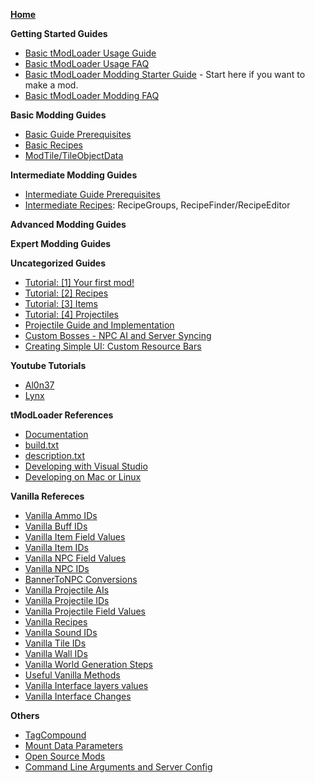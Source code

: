 [**Home**](https://github.com/bluemagic123/tModLoader/wiki/Home)

**Getting Started Guides**
- [Basic tModLoader Usage Guide](https://github.com/bluemagic123/tModLoader/wiki/Basic-tModLoader-Usage-Guide)
- [Basic tModLoader Usage FAQ](https://github.com/bluemagic123/tModLoader/wiki/Basic-tModLoader-Usage-FAQ)
- [Basic tModLoader Modding Starter Guide](https://github.com/bluemagic123/tModLoader/wiki/Basic-tModLoader-Modding-Guide) - Start here if you want to make a mod.
- [Basic tModLoader Modding FAQ](https://github.com/bluemagic123/tModLoader/wiki/Basic-tModLoader-Modding-FAQ)

**Basic Modding Guides**
- [Basic Guide Prerequisites](https://github.com/bluemagic123/tModLoader/wiki/Basic-Prerequisites)
- [Basic Recipes](https://github.com/bluemagic123/tModLoader/wiki/Basic-Recipes)
- [ModTile/TileObjectData](https://forums.terraria.org/index.php?threads/1-3-tmodloader-a-modding-api.23726/page-239#post-840809)

**Intermediate Modding Guides**
- [Intermediate Guide Prerequisites](https://github.com/bluemagic123/tModLoader/wiki/Intermediate-Prerequisites)
- [Intermediate Recipes](https://github.com/bluemagic123/tModLoader/wiki/Intermediate-Recipes): RecipeGroups, RecipeFinder/RecipeEditor

**Advanced Modding Guides**

**Expert Modding Guides**

**Uncategorized Guides**
- [Tutorial: [1] Your first mod!](https://forums.terraria.org/index.php?threads/tutorial-1-your-first-mod.44817/)
- [Tutorial: [2] Recipes](https://forums.terraria.org/index.php?threads/tutorial-2-recipes.44822/)
- [Tutorial: [3] Items](https://forums.terraria.org/index.php?threads/tutorial-3-items.44842/)
- [Tutorial: [4] Projectiles](https://forums.terraria.org/index.php?threads/tutorial-4-projectiles.44857/)
- [Projectile Guide and Implementation](https://forums.terraria.org/index.php?threads/tutorial-projectile-guide-and-implementation-tmodloader-edition.40062/)
- [Custom Bosses - NPC AI and Server Syncing](https://forums.terraria.org/index.php?threads/tutorial-custom-bosses-npc-ai-and-server-syncing.10474/)
- [Creating Simple UI: Custom Resource Bars](https://forums.terraria.org/index.php?threads/tutorial-creating-simple-ui-custom-resource-bars.53417/)

**Youtube Tutorials**
- [Al0n37](https://www.youtube.com/user/Al0n37/videos)
- [Lynx](https://www.youtube.com/playlist?list=PLYaXRYIpx67Hc3JJ3ZcCbzYwDAko9Q_lJ)

**tModLoader References**

- [Documentation](http://bluemagic123.github.io/tModLoader/html/index.html)
- [build.txt](https://github.com/bluemagic123/tModLoader/wiki/build.txt)
- [description.txt](https://github.com/bluemagic123/tModLoader/wiki/description.txt)
- [Developing with Visual Studio](https://github.com/bluemagic123/tModLoader/wiki/Developing-with-Visual-Studio)
- [Developing on Mac or Linux](https://forums.terraria.org/index.php?threads/1-3-tmodloader-a-modding-api.23726/page-526#post-1001200)

**Vanilla Refereces**

- [Vanilla Ammo IDs](https://github.com/bluemagic123/tModLoader/wiki/Vanilla-Ammo-IDs)
- [Vanilla Buff IDs](https://github.com/bluemagic123/tModLoader/wiki/Vanilla-Buff-IDs)
- [Vanilla Item Field Values](https://github.com/bluemagic123/tModLoader/wiki/Vanilla-Item-Field-Values)
- [Vanilla Item IDs](https://github.com/bluemagic123/tModLoader/wiki/Vanilla-Item-IDs)
- [Vanilla NPC Field Values](https://github.com/bluemagic123/tModLoader/wiki/Vanilla-NPC-Field-Values)
- [Vanilla NPC IDs](https://github.com/bluemagic123/tModLoader/wiki/Vanilla-NPC-IDs)
- [BannerToNPC Conversions](https://github.com/bluemagic123/tModLoader/wiki/BannerToNPC-Conversions)
- [Vanilla Projectile AIs](https://github.com/bluemagic123/tModLoader/wiki/Vanilla-Projectile-AIs)
- [Vanilla Projectile IDs](https://github.com/bluemagic123/tModLoader/wiki/Vanilla-Projectile-IDs)
- [Vanilla Projectile Field Values](https://github.com/bluemagic123/tModLoader/wiki/Vanilla-Projectile-Field-Values)
- [Vanilla Recipes](http://bit.ly/TerrariaVanillaRecipes)
- [Vanilla Sound IDs](https://github.com/bluemagic123/tModLoader/wiki/Vanilla-Sound-IDs)
- [Vanilla Tile IDs](https://github.com/bluemagic123/tModLoader/wiki/Vanilla-Tile-IDs)
- [Vanilla Wall IDs](https://github.com/bluemagic123/tModLoader/wiki/Vanilla-Wall-IDs)
- [Vanilla World Generation Steps](https://github.com/bluemagic123/tModLoader/wiki/Vanilla-World-Generation-Steps)
- [Useful Vanilla Methods](https://github.com/bluemagic123/tModLoader/wiki/Useful-Vanilla-Methods)
- [Vanilla Interface layers values](https://github.com/bluemagic123/tModLoader/wiki/Vanilla-Interface-layers-values)
- [Vanilla Interface Changes](https://github.com/bluemagic123/tModLoader/wiki/Vanilla-Class-Changes)

**Others**

- [TagCompound](https://github.com/bluemagic123/tModLoader/wiki/TagCompound)
- [Mount Data Parameters](https://github.com/bluemagic123/tModLoader/wiki/MountDataParameters)
- [Open Source Mods](https://github.com/bluemagic123/tModLoader/wiki/Open-Source-Mods)
- [Command Line Arguments and Server Config](https://github.com/bluemagic123/tModLoader/wiki/Command-Line)